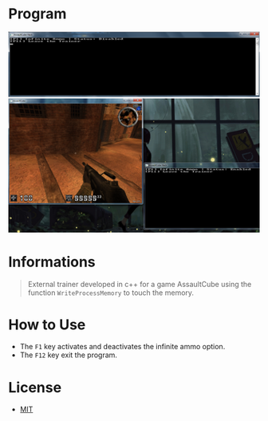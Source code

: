 # Program
   ![ProgramVisual](images/unknown.png)
   ![ProgramVisual2](images/process.png)
# Informations 
 > External trainer developed in c++ for a game AssaultCube using the function `WriteProcessMemory` to touch the memory.

# How to Use
 - The `F1` key activates and deactivates the infinite ammo option.
 - The `F12` key exit the program.

# License
- [MIT](https://github.com/sickog0d/ACTrainer/blob/main/LICENSE)
